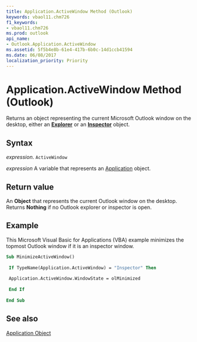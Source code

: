 ```yaml
---
title: Application.ActiveWindow Method (Outlook)
keywords: vbaol11.chm726
f1_keywords:
- vbaol11.chm726
ms.prod: outlook
api_name:
- Outlook.Application.ActiveWindow
ms.assetid: 5f5b4e8b-61e4-417b-6b0c-14d1ccb41594
ms.date: 06/08/2017
localization_priority: Priority
---
```



# Application.ActiveWindow Method (Outlook)

Returns an object representing the current Microsoft Outlook window on the desktop, either an  **[Explorer](Outlook.Explorer.md)** or an **[Inspector](Outlook.Inspector.md)** object.


## Syntax

_expression_. `ActiveWindow`

_expression_ A variable that represents an [Application](./Outlook.Application.md) object.


## Return value

An  **Object** that represents the current Outlook window on the desktop. Returns **Nothing** if no Outlook explorer or inspector is open.


## Example

This Microsoft Visual Basic for Applications (VBA) example minimizes the topmost Outlook window if it is an inspector window.


```vb
Sub MinimizeActiveWindow() 
 
 If TypeName(Application.ActiveWindow) = "Inspector" Then 
 
 Application.ActiveWindow.WindowState = olMinimized 
 
 End If 
 
End Sub
```


## See also


[Application Object](Outlook.Application.md)

